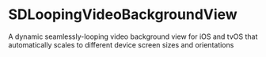 # SDLoopingVideoBackgroundView
A dynamic seamlessly-looping video background view for iOS and tvOS that automatically scales to different device screen sizes and orientations
